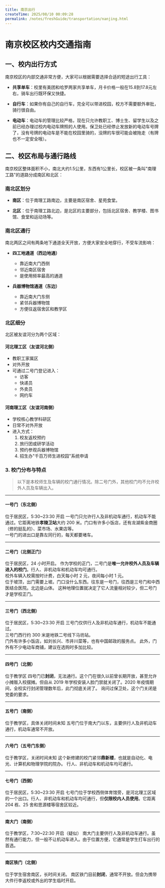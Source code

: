 ```yaml
---
title: 南京出行
createTime: 2025/08/10 00:09:28
permalink: /notes/freshGuide/transportation/nanjing.html
---
```


# 南京校区校内交通指南

## 一、校内出行方式

南京校区的内部交通非常方便，大家可以根据需要选择合适的短途出行工具：

- **共享单车**：校里有美团和哈罗两家共享单车，月卡价格一般在15.8到17.8元左右，骑车出行既环保又快捷。

- **自行车**：如果你有自己的自行车，完全可以带进校园，校方不需要额外审批，骑行很自由。

- **电动车**：电动车的管理比较严格，现在只允许教职工、博士生、留学生以及之前已经办理过校内电动车牌照的人使用。保卫处已经停止发放新的电动车号牌了，没有号牌的电动车是不能在校园里骑的，没牌的车很可能会被拖走（有牌也不一定安全哦）。


## 二、校区布局与通行路线

南京校区整体面积不小，南北大约1.5公里，东西有1公里长，校区被一条叫"南理工路"的道路分成南区和北区：

### 南北区划分

- **南区**：位于南理工路南边，主要是南区宿舍、星苑食堂。      

- **北区**：位于南理工路北边，是北区的主要部分，包括北区宿舍、教学楼、图书馆、食堂和运动场等。

### 南北区通行

南北两区之间有两条地下通道全天开放，方便大家安全地穿行，不受车流影响：

- **四工地通道（西边地通）**
  - 靠近南大门西侧
  - 邻近南区宿舍
  - 是使用频率最高的通道

- **兵器博物馆通道（东边）**
  - 靠近南大门东侧
  - 紧邻兵器博物馆
  - 方便往返宿舍区和教学区

### 北区细分

北区被友谊河分为两个区域：

#### 河北理工区（友谊河北侧）
- 教职工家属区
- 对外开放
- 可通过二号门登记进入：
  - 访客
  - 快递员
  - 外卖员
  - 网约车

#### 河南理工区（友谊河南侧）
- 学校核心教学科研区
- 日常不对外开放
- 进入方式：
  1. 校友返校预约
  2. 旅行团或研学活动
  3. 预约参观兵器博物馆
  4. 招生办"千百万师生进校园"系统申请

### 3. 校门分布与特点

> 以下是本校师生及车辆的校门通行情况。除二号门外，其他校门均不允许校外人员及车辆出入。

---

#### 一号门（东北侧）
位于居民区，5:30~23:30 开启
一号门只允许行人及非机动车通行，机动车不能通过。它距离地铁**孝陵卫站**大约 200 米。门口有许多小饭店，还有龙湖紫金商圈（修的挺乱的）、菜市场、水果店等。  
一号门的进出口是靠左同行的，每天都要堵车。

---

#### 二号门（北侧正门）
位于居民区，24 小时开启。
作为学校的正门，二号门是**唯一允许校外人员及车辆进入的校门**。行人、非机动车和机动车均可通行。  
校外车辆入校需按时计费，白天每小时 2 元，夜间每小时 1 元。  
位于坡顶，出门需要上坡。门口没什么东西。往东是一号门，往西是三号门和中西医结合医院。北边是山体。
这种地理位置就决定了它人流量相对较少，但二号门才是学校正门。

---

#### 三号门（西北侧）
位于居民区，5:30~23:30 开启
三号门仅供行人及非机动车通行，机动车不能通过。  
三号门西行约 300 米是地铁二号线下马坊站。  
门外有许多小饭店，如刘长兴、市井川菜等，也有中国邮政的服务点。
此外，门外有不少电动车商铺，建议在选购时多加比较。

---

#### 四号门（北侧）
位于教学区
四号门已**封闭**，无法通行。这个门在很久以前曾长期开放，甚至允许小摊贩入校摆摊。但自从 2019 年学校安装人脸门禁就关闭了。2020 年疫情期间，全校实行封闭管理数年后，此门彻底关闭了。
询问过保卫处，这个门关闭是党委的要求。

---

#### 五号门（南侧）
位于教学区，具体关闭时间未知
五号门位于南大门以东，主要供行人及非机动车通行，机动车通常不开放。

---

#### 六号门（五号门东侧）
位于教学区，关闭时间未知
这个新修建的校门紧邻**鼎新楼**，也就是自动化、电光、计算机和物理学院的院办。
行人、非机动车和机动车均可通行。

---

#### 七号门（西侧）
位于居民区，5:30~23:30 开启
七号门位于学校西侧体育馆旁，是河北理工区域的一个出口。行人、非机动车和机动车均可通行，但**仅限校内人员使用**。它距离 204 栋、25 舍和思源楼等宿舍区较近。

---

#### 南大门（南侧）
位于教学区，7:30~22:30 开启（疑似）
南大门主要供行人及非机动车通行。虽然有通行能力，但一般不让机动车进入。由于位置方便，它通常是学生打车出行的首选。

---

#### 南区铁门（北侧）
位于学生宿舍南区，长时间关闭。
南区铁门目前**封闭**，通常不开放。但会为携带大件行李返校或外出的学生临时开启。